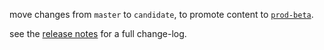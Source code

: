 
move changes from `master` to `candidate`, to promote content to [`prod-beta`][environment].

see the [release notes][changelog] for a full change-log.


<!-- TODO: update this link to point to the correct section in the release notes -->
<!--       by appending the heading permalink, e.g. /Release-Notes#mar-5-1981 -->
[changelog]: https://gitlab.cee.redhat.com/service/uhc-portal/-/wikis/Release-Notes
[environment]: https://console.redhat.com/beta/openshift/
